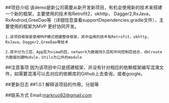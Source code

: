 
##项目介绍
    该demo是新公司需要从新开发新项目，有机会使用新的技术来搭建一个新的框架，主要使用的技术有Retrofit2，okhttp，
    Dagger2,RxJava，RxAndroid,GreeDao等（详细信息查看supportDependencies.gradle文件），主要使用的框架为MVP
    更好协同开发。

    1.该项目框架是使用MVP模式搭建整体框架，其中运用的技术有Retrofit，okhttp，RxJava，Dagger2,GreeDao等技术

    2.其中分为三层，App层为view的层，network为数据持久层和中间控制层结合，dbCreate为数据创建Module，Utils为公共的module

##注意事项
    因为该项目中只是搭建框架，并没有针对相应的依赖框架编写混淆文件，如需要混淆可以去对应的依赖库的Github上去查询，或者google。

##更新日志
    ##1.0.1
        解释该项目的作用，分层等

##联系方式
    Email:markruo92@gmail.com  



